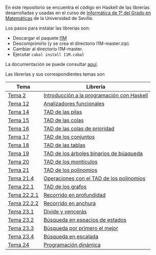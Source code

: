En este repositorio se encuentra el código en Haskell de las librerías desarrolladas y
usadas en el curso de 
[Informática de 1º del Grado en Matemáticas](http://bit.ly/1WYZ1O9) 
de la Universidad de Sevilla.

Los pasos para instalar las librerías son:

+ Descargar el paquete [I1M](https://github.com/jaalonso/I1M/archive/master.zip)
+ Descomprimirlo (y se crea el directorio I1M-master.zip).
+ Cambiar al directorio I1M-master.
+ Ejecutar `cabal install I1M.cabal`

La documentación se puede consultar [aquí](http://jaalonso.github.io/I1M/).

Las librerías y sus correspondientes temas son

| Tema                                 | Librería                             | 
|--------------------------------------|--------------------------------------|
| [Tema 2](http://bit.ly/1hVU8p8)      | [Introducción a la programación con Haskell](src/I1M/T2.hs) |
| [Tema 12](http://bit.ly/1IswyVV)     | [Analizadores funcionales](src/I1M/Analizador.hs) |
| [Tema 14](http://bit.ly/1F5SqpU)     | [TAD de las pilas](src/I1M/Pila.hs)  | 
| [Tema 15](http://bit.ly/1F5RSjM)     | [TAD de las colas](src/I1M/Cola.hs) |
| [Tema 16](http://bit.ly/1WYZsrz)     | [TAD de las colas de prioridad](src/I1M/ColaDePrioridad.hs) |
| [Tema 17](http://bit.ly/1WYZzmW)     | [TAD de los conjuntos](src/I1M/Conjunto.hs) |
| [Tema 18](http://bit.ly/1WZ0bZL)     | [TAD de las tablas](src/I1M/Tabla.hs) |
| [Tema 19](http://bit.ly/1F5RFgF)     | [TAD de los árboles binarios de búaqueda](src/I1M/ArbolBin.hs) |
| [Tema 20](http://bit.ly/1F5Sl5B)     | [TAD de los montículos](src/I1M/Monticulo.hs) |
| [Tema 21](http://bit.ly/1UmqncN)     | [TAD de los polinomios](src/I1M/Pol.hs) |
| [Tema 21.4](http://bit.ly/1UmqogS)   | [Operaciones con el TAD de los polinomios](src/I1M/PolOperaciones.hs) |
| [Tema 22.1](http://bit.ly/1Erq1PY)   | [TAD de los grafos](src/I1M/Grafo.hs) |
| [Tema 22.2.1](http://bit.ly/1UmqCob) | [Recorrido en profundidad](src/I1M/RecorridoEnProfundidad.hs) |
| [Tema 22.2.2](http://bit.ly/1UmqEfO) | [Recorrido en anchura](src/I1M/RecorridoEnAnchura.hs) |
| [Tema 23.1](http://bit.ly/1IstbhD)   | [Divide y vencerás](src/I1M/DivideVenceras.hs) |
| [Tema 23.2](http://bit.ly/1LIvQeO)   | [Búsqueda en espacios de estados](src/I1M/BusquedaEnEspaciosDeEstados.hs) |
| [Tema 23.3](http://bit.ly/1IstIjL)   | [Búsqueda por primero el mejor](src/I1M/BusquedaPrimeroElMejor.hs) |
| [Tema 23.4](http://bit.ly/1LIx3CJ)   | [Búsqueda en escalada](src/I1M/BusquedaEnEscalada.hs) |
| [Tema 24](http://bit.ly/1LIxi0u)     | [Programación dinámica](src/I1M/Dinamica.hs) |

